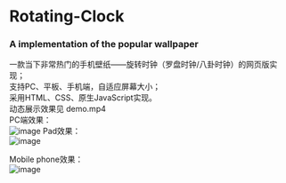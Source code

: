 # Rotating-Clock
### A implementation of the popular  wallpaper
一款当下非常热门的手机壁纸——旋转时钟（罗盘时钟/八卦时钟）的网页版实现；<br/>
支持PC、平板、手机端，自适应屏幕大小；<br/>
采用HTML、CSS、原生JavaScript实现。<br/>
动态展示效果见 demo.mp4 <br />
PC端效果：<br/>
![image](https://github.com/zhangtsh5/Rotating-Clock/blob/master/img/PC.png)
Pad效果：<br/>
![image](https://github.com/zhangtsh5/Rotating-Clock/blob/master/img/Pad.png)

Mobile phone效果：<br/>
![image](https://github.com/zhangtsh5/Rotating-Clock/blob/master/img/mobile%20phone.png)
